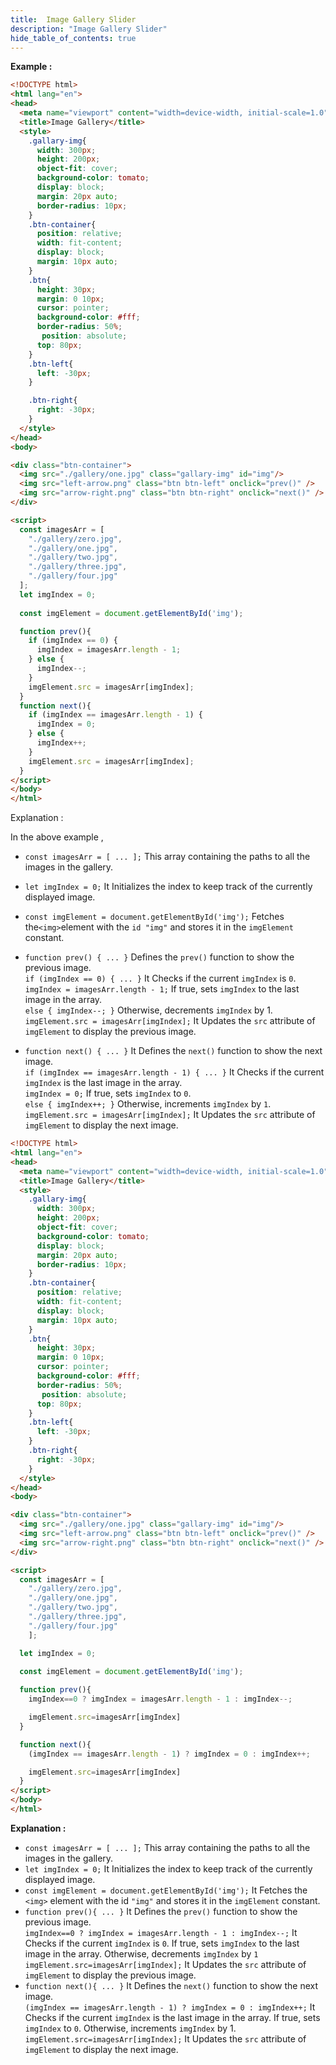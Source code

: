 ```yaml
---
title:  Image Gallery Slider
description: "Image Gallery Slider"
hide_table_of_contents: true
---
```


**Example :**  

```html showLineNumbers="true"
<!DOCTYPE html>
<html lang="en">
<head>
  <meta name="viewport" content="width=device-width, initial-scale=1.0">
  <title>Image Gallery</title>
  <style>
    .gallary-img{
      width: 300px;
      height: 200px;
      object-fit: cover;
      background-color: tomato;
      display: block;
      margin: 20px auto;
      border-radius: 10px;
    }
    .btn-container{
      position: relative;
      width: fit-content;
      display: block;
      margin: 10px auto;
    }
    .btn{
      height: 30px;
      margin: 0 10px;
      cursor: pointer;
      background-color: #fff;
      border-radius: 50%;
       position: absolute;
      top: 80px;
    }
    .btn-left{
      left: -30px;
    }

    .btn-right{
      right: -30px;
    }
  </style>
</head>
<body>

<div class="btn-container">
  <img src="./gallery/one.jpg" class="gallary-img" id="img"/>
  <img src="left-arrow.png" class="btn btn-left" onclick="prev()" />
  <img src="arrow-right.png" class="btn btn-right" onclick="next()" />
</div>

<script>
  const imagesArr = [
    "./gallery/zero.jpg",
    "./gallery/one.jpg",
    "./gallery/two.jpg",
    "./gallery/three.jpg",
    "./gallery/four.jpg"
  ];
  let imgIndex = 0;
  
  const imgElement = document.getElementById('img');

  function prev(){
    if (imgIndex == 0) {
      imgIndex = imagesArr.length - 1;
    } else {
      imgIndex--;
    }
    imgElement.src = imagesArr[imgIndex];
  }
  function next(){
    if (imgIndex == imagesArr.length - 1) {
      imgIndex = 0;
    } else {
      imgIndex++;
    }
    imgElement.src = imagesArr[imgIndex];
  }
</script>
</body>
</html>
```

Explanation :

In the above example ,  
* `const imagesArr = [ ... ];` This array containing the paths to all the images in the gallery.  
* `let imgIndex = 0;` It Initializes the index to keep track of the currently displayed image.  
* `const imgElement = document.getElementById('img');` Fetches the` <img> `element with the `id "img"` and stores it in the `imgElement` constant.  

* `function prev() { ... }` Defines the `prev()` function to show the previous image.  
`if (imgIndex == 0) { ... }` It Checks if the current `imgIndex` is `0`.  
`imgIndex = imagesArr.length - 1;` If true, sets `imgIndex` to the last image in the array.  
`else { imgIndex--; }` Otherwise, decrements `imgIndex` by 1.    
`imgElement.src = imagesArr[imgIndex];` It Updates the `src` attribute of `imgElement` to display the previous image.

* `function next() { ... }` It Defines the `next()` function to show the next image.  
`if (imgIndex == imagesArr.length - 1) { ... }` It Checks if the current `imgIndex` is the last image in the array.  
`imgIndex = 0;` If true, sets `imgIndex` to `0`.  
`else { imgIndex++; }` Otherwise, increments `imgIndex` by `1`.  
`imgElement.src = imagesArr[imgIndex];` It Updates the `src` attribute of `imgElement` to display the next image. 

```html
<!DOCTYPE html>
<html lang="en">
<head>
  <meta name="viewport" content="width=device-width, initial-scale=1.0">
  <title>Image Gallery</title>
  <style>
    .gallary-img{
      width: 300px;
      height: 200px;
      object-fit: cover;
      background-color: tomato;
      display: block;
      margin: 20px auto;
      border-radius: 10px;
    }
    .btn-container{
      position: relative;
      width: fit-content;
      display: block;
      margin: 10px auto;
    }
    .btn{
      height: 30px;
      margin: 0 10px;
      cursor: pointer;
      background-color: #fff;
      border-radius: 50%;
       position: absolute;
      top: 80px;
    }
    .btn-left{
      left: -30px;
    }
    .btn-right{
      right: -30px;
    }
  </style>
</head>
<body>

<div class="btn-container">
  <img src="./gallery/one.jpg" class="gallary-img" id="img"/>
  <img src="left-arrow.png" class="btn btn-left" onclick="prev()" />
  <img src="arrow-right.png" class="btn btn-right" onclick="next()" />
</div>

<script>
  const imagesArr = [
    "./gallery/zero.jpg",
    "./gallery/one.jpg",
    "./gallery/two.jpg",
    "./gallery/three.jpg",
    "./gallery/four.jpg"
    ];

  let imgIndex = 0;
  
  const imgElement = document.getElementById('img');

  function prev(){
    imgIndex==0 ? imgIndex = imagesArr.length - 1 : imgIndex--;

    imgElement.src=imagesArr[imgIndex]
  }

  function next(){
    (imgIndex == imagesArr.length - 1) ? imgIndex = 0 : imgIndex++;

    imgElement.src=imagesArr[imgIndex]
  }
</script>
</body>
</html>
```

**Explanation :**

* `const imagesArr = [ ... ];` This array containing the paths to all the images in the gallery.  
* `let imgIndex = 0;` It Initializes the index to keep track of the currently displayed image.  
* `const imgElement = document.getElementById('img');` It Fetches the `<img>` element with the id `"img"` and stores it in the `imgElement` constant.  
* `function prev(){ ... }` It Defines the `prev()` function to show the previous image.  
`imgIndex==0 ? imgIndex = imagesArr.length - 1 : imgIndex--;` It Checks if the current `imgIndex` is `0`. If true, sets `imgIndex` to the last image in the array. Otherwise, decrements `imgIndex` by `1`  
`imgElement.src=imagesArr[imgIndex];` It Updates the `src` attribute of `imgElement` to display the previous image.  
* `function next(){ ... }` It Defines the `next()` function to show the next image.  
`(imgIndex == imagesArr.length - 1) ? imgIndex = 0 : imgIndex++;` It Checks if the current `imgIndex` is the last image in the array. If true, sets `imgIndex` to `0`. Otherwise, increments `imgIndex` by 1.  
`imgElement.src=imagesArr[imgIndex];` It Updates the `src` attribute of `imgElement` to display the next image.

